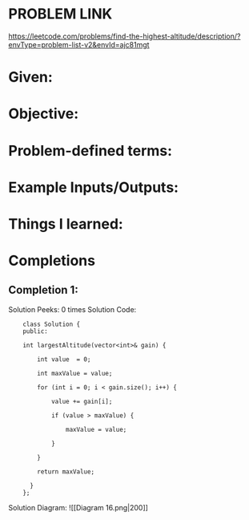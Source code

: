# PROBLEM LINK
https://leetcode.com/problems/find-the-highest-altitude/description/?envType=problem-list-v2&envId=ajc81mgt

# Given: 


# Objective: 



# Problem-defined terms: 


# Example Inputs/Outputs:

# Things I learned:


# Completions
## Completion 1:
Solution Peeks: 0 times
Solution Code:
``` 
	class Solution {
	public:

    int largestAltitude(vector<int>& gain) {

        int value  = 0;

        int maxValue = value;

        for (int i = 0; i < gain.size(); i++) {

            value += gain[i];

            if (value > maxValue) {

                maxValue = value;

            }

        }

        return maxValue;

	  }
	};
```
Solution Diagram: ![[Diagram 16.png|200]]
